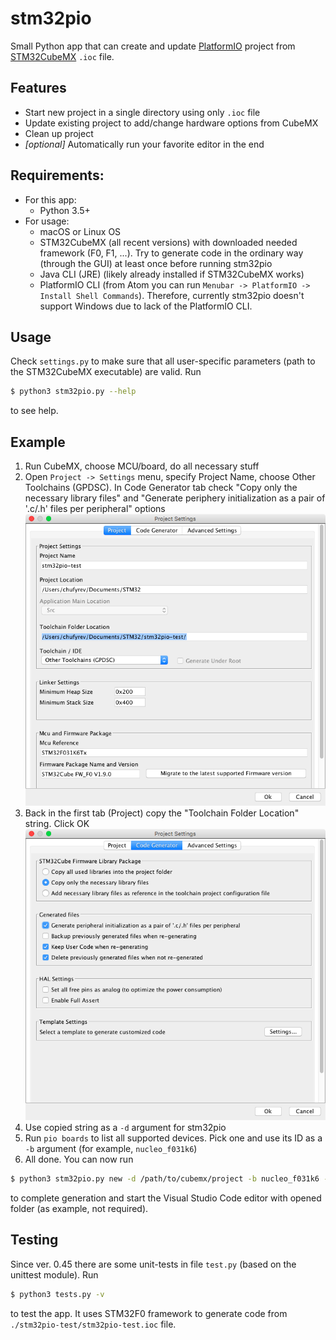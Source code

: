 # stm32pio
Small Python app that can create and update [PlatformIO](https://platformio.org) project from [STM32CubeMX](http://www.st.com/en/development-tools/stm32cubemx.html) `.ioc` file.

## Features
  - Start new project in a single directory using only `.ioc` file
  - Update existing project to add/change hardware options from CubeMX
  - Clean up project
  - *[optional]* Automatically run your favorite editor in the end

## Requirements:
  - For this app:
    - Python 3.5+
  - For usage:
    - macOS or Linux OS
    - STM32CubeMX (all recent versions) with downloaded needed framework (F0, F1, ...). Try to generate code in the ordinary way (through the GUI) at least once before running stm32pio
    - Java CLI (JRE) (likely already installed if STM32CubeMX works)
    - PlatformIO CLI (from Atom you can run `Menubar -> PlatformIO -> Install Shell Commands`). Therefore, currently stm32pio doesn't support Windows due to lack of the PlatformIO CLI.

## Usage
Check `settings.py` to make sure that all user-specific parameters (path to the STM32CubeMX executable) are valid. Run
```sh
$ python3 stm32pio.py --help
```
to see help.

## Example
1. Run CubeMX, choose MCU/board, do all necessary stuff
2. Open `Project -> Settings` menu, specify Project Name, choose Other Toolchains (GPDSC). In Code Generator tab check "Copy only the necessary library files" and "Generate periphery initialization as a pair of '.c/.h' files per peripheral" options
![Project tab](/screenshots/tab_Project.png)
3. Back in the first tab (Project) copy the "Toolchain Folder Location" string. Click OK
![Code Generator tab](/screenshots/tab_CodeGenerator.png)
4. Use copied string as a `-d` argument for stm32pio
5. Run `pio boards` to list all supported devices. Pick one and use its ID as a `-b` argument (for example, `nucleo_f031k6`)
6. All done. You can now run
```sh
$ python3 stm32pio.py new -d /path/to/cubemx/project -b nucleo_f031k6 --start-editor=vscode
```
to complete generation and start the Visual Studio Code editor with opened folder (as example, not required).

## Testing
Since ver. 0.45 there are some unit-tests in file `test.py` (based on the unittest module). Run
```sh
$ python3 tests.py -v
```
to test the app. It uses STM32F0 framework to generate code from `./stm32pio-test/stm32pio-test.ioc` file.
